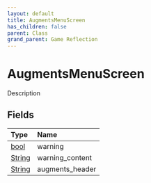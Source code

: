 ```yaml
---
layout: default
title: AugmentsMenuScreen
has_children: false
parent: Class
grand_parent: Game Reflection
---
```

# AugmentsMenuScreen
Description 

## Fields

| Type | Name |
|:-------------|:--------------|
| [bool](/docs/game-reflection/components/bool) | warning |
| [String](/docs/game-reflection/components/string) | warning_content |
| [String](/docs/game-reflection/components/string) | augments_header |

